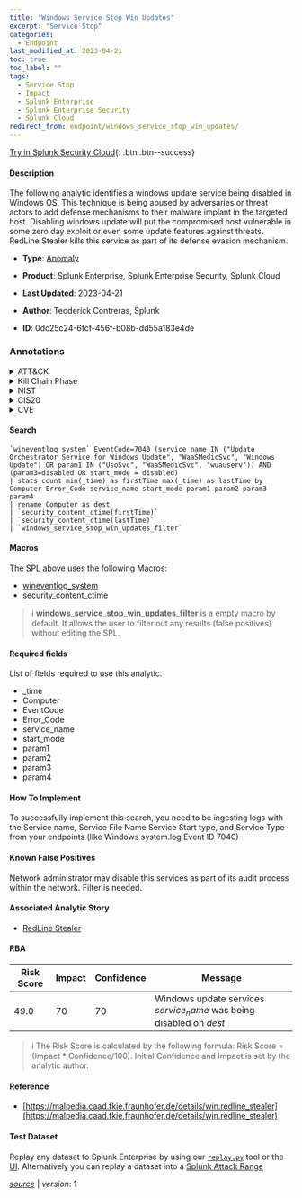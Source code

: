 ```yaml
---
title: "Windows Service Stop Win Updates"
excerpt: "Service Stop"
categories:
  - Endpoint
last_modified_at: 2023-04-21
toc: true
toc_label: ""
tags:
  - Service Stop
  - Impact
  - Splunk Enterprise
  - Splunk Enterprise Security
  - Splunk Cloud
redirect_from: endpoint/windows_service_stop_win_updates/
---
```




[Try in Splunk Security Cloud](https://www.splunk.com/en_us/cyber-security.html){: .btn .btn--success}

#### Description

The following analytic identifies a windows update service being disabled in Windows OS. This technique is being abused by adversaries or threat actors to add defense mechanisms to their malware implant in the targeted host. Disabling windows update will put the compromised host vulnerable in some zero day exploit or even some update features against threats. RedLine Stealer kills this service as part of its defense evasion mechanism.

- **Type**: [Anomaly](https://github.com/splunk/security_content/wiki/Detection-Analytic-Types)
- **Product**: Splunk Enterprise, Splunk Enterprise Security, Splunk Cloud

- **Last Updated**: 2023-04-21
- **Author**: Teoderick Contreras, Splunk
- **ID**: 0dc25c24-6fcf-456f-b08b-dd55a183e4de

### Annotations
<details>
  <summary>ATT&CK</summary>

<div markdown="1">

#### [ATT&CK](https://attack.mitre.org/)

| ID          | Technique   | Tactic         |
| ----------- | ----------- |--------------- |
| [T1489](https://attack.mitre.org/techniques/T1489/) | Service Stop | Impact |

</div>
</details>


<details>
  <summary>Kill Chain Phase</summary>

<div markdown="1">

* Actions On Objectives


</div>
</details>


<details>
  <summary>NIST</summary>

<div markdown="1">

* DE.AE



</div>
</details>

<details>
  <summary>CIS20</summary>

<div markdown="1">

* CIS 10



</div>
</details>

<details>
  <summary>CVE</summary>

<div markdown="1">


</div>
</details>


#### Search

```
`wineventlog_system` EventCode=7040 (service_name IN ("Update Orchestrator Service for Windows Update", "WaaSMedicSvc", "Windows Update") OR param1 IN ("UsoSvc", "WaaSMedicSvc", "wuauserv")) AND (param3=disabled OR start_mode = disabled) 
| stats count min(_time) as firstTime max(_time) as lastTime by Computer Error_Code service_name start_mode param1 param2 param3 param4 
| rename Computer as dest 
| `security_content_ctime(firstTime)` 
| `security_content_ctime(lastTime)` 
| `windows_service_stop_win_updates_filter`
```

#### Macros
The SPL above uses the following Macros:
* [wineventlog_system](https://github.com/splunk/security_content/blob/develop/macros/wineventlog_system.yml)
* [security_content_ctime](https://github.com/splunk/security_content/blob/develop/macros/security_content_ctime.yml)

> :information_source:
> **windows_service_stop_win_updates_filter** is a empty macro by default. It allows the user to filter out any results (false positives) without editing the SPL.



#### Required fields
List of fields required to use this analytic.
* _time
* Computer
* EventCode
* Error_Code
* service_name
* start_mode
* param1
* param2
* param3
* param4



#### How To Implement
To successfully implement this search, you need to be ingesting logs with the Service name, Service File Name Service Start type, and Service Type from your endpoints (like Windows system.log Event ID 7040)
#### Known False Positives
Network administrator may disable this services as part of its audit process within the network. Filter is needed.

#### Associated Analytic Story
* [RedLine Stealer](/stories/redline_stealer)




#### RBA

| Risk Score  | Impact      | Confidence   | Message      |
| ----------- | ----------- |--------------|--------------|
| 49.0 | 70 | 70 | Windows update services $service_name$ was being disabled on $dest$ |


> :information_source:
> The Risk Score is calculated by the following formula: Risk Score = (Impact * Confidence/100). Initial Confidence and Impact is set by the analytic author.


#### Reference

* [https://malpedia.caad.fkie.fraunhofer.de/details/win.redline_stealer](https://malpedia.caad.fkie.fraunhofer.de/details/win.redline_stealer)



#### Test Dataset
Replay any dataset to Splunk Enterprise by using our [`replay.py`](https://github.com/splunk/attack_data#using-replaypy) tool or the [UI](https://github.com/splunk/attack_data#using-ui).
Alternatively you can replay a dataset into a [Splunk Attack Range](https://github.com/splunk/attack_range#replay-dumps-into-attack-range-splunk-server)




[*source*](https://github.com/splunk/security_content/tree/develop/detections/endpoint/windows_service_stop_win_updates.yml) \| *version*: **1**